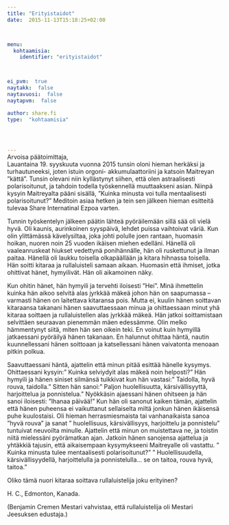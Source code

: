 ```yaml
---
title: "Erityistaidot"
date:  2015-11-13T15:18:25+02:00



menu:
  kohtaamisia:
    identifier: "erityistaidot"



ei_pvm:  true
naytakk:  false
naytavuosi:  false
naytapvm:  false

author: share.fi
type:  "kohtaamisia"



 
---
```

<p style="margin-top:-15px;">Arvoisa päätoimittaja,<br>
Lauantaina 19. syyskuuta vuonna 2015 tunsin oloni hieman herkäksi ja turhautuneeksi, joten istuin orgoni- akkumulaattoriini ja katsoin Maitreyan ”kättä”. Tunsin olevani niin kyllästynyt siihen, että olen astraalisesti polarisoitunut, ja tahdoin todella työskennellä muuttaakseni asian. Niinpä kysyin Maitreyalta pääni sisällä, ”Kuinka minusta voi tulla mentaalisesti polarisoitunut?” Meditoin asiaa hetken ja tein sen jälkeen hieman esitteitä tulevaa Share Internatinal Ezpoa varten.</p>
<p>Tunnin työskentelyn jälkeen päätin lähteä pyöräilemään sillä sää oli vielä hyvä. Oli kaunis, aurinkoinen syyspäivä, lehdet puissa vaihtoivat väriä. Kun olin ylittämässä kävelysiltaa, joka johti polulle joen rantaan, huomasin hoikan, nuoren noin 25 vuoden ikäisen miehen edelläni. Hänellä oli vaaleanruskeat hiukset vedettynä ponihännälle, hän oli ruskettunut ja ilman paitaa. Hänellä oli laukku toisella olkapäällään ja kitara hihnassa toisella. Hän soitti kitaraa ja rullaluisteli samaan aikaan. Huomasin että ihmiset, jotka ohittivat hänet, hymyilivät. Hän oli aikamoinen näky.</p>
<p>Kun ohitin hänet, hän hymyili ja tervehti iloisesti ”Hei”. Minä ihmettelin kuinka hän aikoo selvitä alas jyrkkää mäkeä johon hän on saapumassa – varmasti hänen on laitettava kitaransa pois. Mutta ei, kuulin hänen soittavan kitaraansa takanani hänen saavuttaessaan minua ja ohittaessaan minut yhä kitaraa soittaen ja rullaluistellen alas jyrkkää mäkeä. Hän jatkoi soittamistaan selvittäen seuraavan pienemmän mäen edessämme. Olin melko hämmentynyt siitä, miten hän sen oikein teki. En voinut kuin hymyillä jatkaessani pyöräilyä hänen takanaan. En halunnut ohittaa häntä, nautin kuunnellessani hänen soittoaan ja katsellessani hänen vaivatonta menoaan pitkin polkua.</p>
<p>Saavuttaessani häntä, ajattelin että minun pitää esittää hänelle kysymys. Ohittaessani kysyin:” Kuinka selviydyit alas mäkeä noin helposti?” Hän hymyili ja hänen siniset silmänsä tuikkivat kun hän vastasi:” Taidolla, hyvä rouva, taidolla.” Sitten hän sanoi:” Paljon huolellisuutta, kärsivällisyyttä, harjoittelua ja ponnistelua.” Nyökkäsin ajaessani hänen ohitseen ja hän sanoi iloisesti: ”Ihanaa päivää!” Kun hän oli sanonut kaiken tämän, ajattelin että hänen puheensa ei vaikuttanut sellaiselta miltä jonkun hänen ikäisensä puhe kuulostaisi. Oli hieman herrasmiesmaista tai vanhanaikaista sanoa ”hyvä rouva” ja sanat ” huolellisuus, kärsivällisyys, harjoittelu ja ponnistelu” tuntuivat neuvoilta minulle. Ajattelin että minun on muistettava ne, ja toistin niitä mielessäni pyörämatkan ajan. Jatkoin hänen sanojensa ajattelua ja yhtäkkiä tajusin, että aikaisempaan kysymykseeni Maitreyalle oli vastattu. ” Kuinka minusta tulee mentaalisesti polarisoitunut?” ” Huolellisuudella, kärsivällisyydellä, harjoittelulla ja ponnistelulla… se on taitoa, rouva hyvä, taitoa.”</p>
<p>Oliko tämä nuori kitaraa soittava rullaluistelija joku erityinen?</p>
<p>H. C., Edmonton, Kanada.</p>
<p>(Benjamin Cremen Mestari vahvistaa, että rullaluistelija oli Mestari Jeesuksen edustaja.)</p>